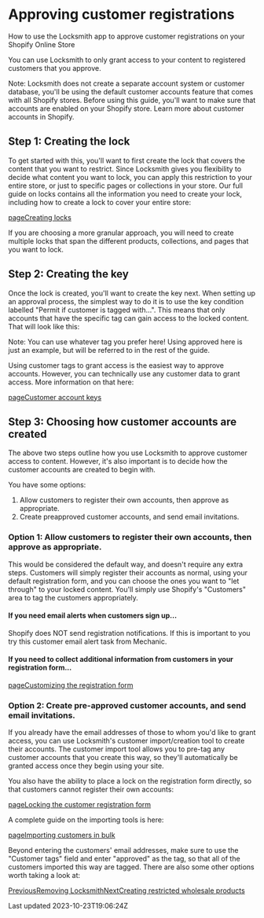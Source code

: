 # Approving customer registrations

How to use the Locksmith app to approve customer registrations on your Shopify Online Store

You can use Locksmith to only grant access to your content to registered customers that you approve.

Note: Locksmith does not create a separate account system or customer database, you'll be using the default customer accounts feature that comes with all Shopify stores. Before using this guide, you'll want to make sure that accounts are enabled on your Shopify store. Learn more about customer accounts in Shopify.

## Step 1: Creating the lock

To get started with this, you'll want to first create the lock that covers the content that you want to restrict. Since Locksmith gives you flexibility to decide what content you want to lock, you can apply this restriction to your entire store, or just to specific pages or collections in your store. Our full guide on locks contains all the information you need to create your lock, including how to create a lock to cover your entire store:

[pageCreating locks](/basics/creating-locks)

If you are choosing a more granular approach, you will need to create multiple locks that span the different products, collections, and pages that you want to lock.

## Step 2: Creating the key

Once the lock is created, you'll want to create the key next. When setting up an approval process, the simplest way to do it is to use the key condition labelled "Permit if customer is tagged with...". This means that only accounts that have the specific tag can gain access to the locked content. That will look like this:

Note: You can use whatever tag you prefer here! Using approved here is just an example, but will be referred to in the rest of the guide.

Using customer tags to grant access is the easiest way to approve accounts. However, you can technically use any customer data to grant access. More information on that here:

[pageCustomer account keys](/keys/customer-account-keys)
## Step 3: Choosing how customer accounts are created

The above two steps outline how you use Locksmith to approve customer access to content. However, it's also important is to decide how the customer accounts are created to begin with.

You have some options:

1. Allow customers to register their own accounts, then approve as appropriate.
2. Create preapproved customer accounts, and send email invitations.

### Option 1: Allow customers to register their own accounts, then approve as appropriate.

This would be considered the default way, and doesn't require any extra steps. Customers will simply register their accounts as normal, using your default registration form, and you can choose the ones you want to "let through" to your locked content. You'll simply use Shopify's "Customers" area to tag the customers appropriately.

#### If you need email alerts when customers sign up...

Shopify does NOT send registration notifications. If this is important to you try this customer email alert task from Mechanic.

#### If you need to collect additional information from customers in your registration form...
[pageCustomizing the registration form](/tutorials/more/customizing-the-registration-form)
### Option 2: Create pre-approved customer accounts, and send email invitations.

If you already have the email addresses of those to whom you'd like to grant access, you can use Locksmith's customer import/creation tool to create their accounts. The customer import tool allows you to pre-tag any customer accounts that you create this way, so they'll automatically be granted access once they begin using your site.

You also have the ability to place a lock on the registration form directly, so that customers cannot register their own accounts:

[pageLocking the customer registration form](/tutorials/more/locking-the-customer-registration-form)

A complete guide on the importing tools is here:

[pageImporting customers in bulk](/tutorials/more/importing-customers-in-bulk)

Beyond entering the customers' email addresses, make sure to use the "Customer tags" field and enter "approved" as the tag, so that all of the customers imported this way are tagged. There are also some other options worth taking a look at:

[PreviousRemoving Locksmith](/basics/removing-locksmith)[NextCreating restricted wholesale products](/tutorials/locksmith-wholesale)

Last updated 2023-10-23T19:06:24Z